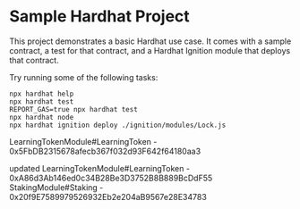 # Sample Hardhat Project

This project demonstrates a basic Hardhat use case. It comes with a sample contract, a test for that contract, and a Hardhat Ignition module that deploys that contract.

Try running some of the following tasks:

```shell
npx hardhat help
npx hardhat test
REPORT_GAS=true npx hardhat test
npx hardhat node
npx hardhat ignition deploy ./ignition/modules/Lock.js
```
LearningTokenModule#LearningToken - 0x5FbDB2315678afecb367f032d93F642f64180aa3

updated
LearningTokenModule#LearningToken - 0xA86d3Ab146ed0c34B28Be3D3752B8B889BcDdF55
StakingModule#Staking - 0x20f9E7589979526932Eb2e204aB9567e28E34783